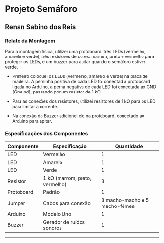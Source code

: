 # Projeto Semáforo

## Renan Sabino dos Reis

### Relato da Montagem
Para a montagem física, utilizei uma protoboard, três LEDs (vermelho, amarelo e verde), três resistores de cores: marrom, preto e vermelho para proteger os LEDs, e um buzzer para apitar quando o semáforo estiver verde.

- Primeiro coloquei os LEDs (vermelho, amarelo e verde) na placa de madeira. A perninha positiva de cada LED foi conectad a protoboard ligada no Arduino, a perna negativa de cada LED foi conectada ao GND (Ground), passando por um resistor de 1 kΩ.

- Para as conexões dos resistores, utilizei resistores de 1 kΩ para os LED para limitar a corrente.

- Na conexão do Buzzer adicionei ele na protoboard, conectado ao Arduino para apitar.

### Especificações dos Componentes

| Componente | Especificação               | Quantidade |
|------------|-----------------------------|------------|
| LED        | Vermelho               | 1          |
| LED        | Amarelo                | 1          |
| LED        | Verde                  | 1          |
| Resistor   | 1 kΩ (marrom, preto, vermelho) | 3      |
| Protoboard | Padrão                      | 1          |
| Jumper     | Cabos para conexão          | 8 macho-macho e 5 macho-fêmea    |
| Arduino    | Modelo Uno                  | 1          |
| Buzzer      | Gerador de ruídos sonoros                 | 1          |

---
